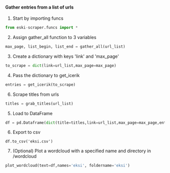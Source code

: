 #### Gather entries from a list of urls
1. Start by importing funcs
```python 
from eski-scraper.funcs import * 
```
2. Assign gather_all function to 3 variables
``` python
max_page, list_begin, list_end = gather_all(url_list)
```
3. Create a dictionary with keys 'link' and 'max_page'
``` python
to_scrape = dict(link=url_list,max_page=max_page)
```
4. Pass the dictionary to get_icerik
``` python
entries = get_icerik(to_scrape)
```
6. Scrape titles from urls
``` python
titles = grab_titles(url_list)
```
5. Load to DataFrame
``` python
df = pd.Dataframe(dict(title=titles,link=url_list,max_page=max_page,entry=entries)
``` 
6. Export to csv
```
df.to_csv('eksi.csv')
```
7. (Optional) Plot a wordcloud with a specified name and directory in /wordcloud
``` python
plot_wordcloud(text=df,names='eksi', foldername='eksi')
```
